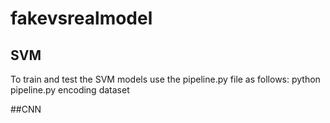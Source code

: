 # fakevsrealmodel

## SVM
To train and test the SVM models use the pipeline.py file as follows: python pipeline.py encoding dataset

##CNN
